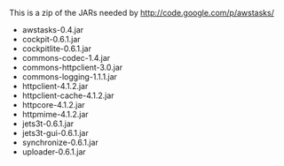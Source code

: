This is a zip of the JARs needed by <http://code.google.com/p/awstasks/>

 * awstasks-0.4.jar
 * cockpit-0.6.1.jar
 * cockpitlite-0.6.1.jar
 * commons-codec-1.4.jar
 * commons-httpclient-3.0.jar
 * commons-logging-1.1.1.jar
 * httpclient-4.1.2.jar
 * httpclient-cache-4.1.2.jar
 * httpcore-4.1.2.jar
 * httpmime-4.1.2.jar
 * jets3t-0.6.1.jar
 * jets3t-gui-0.6.1.jar
 * synchronize-0.6.1.jar
 * uploader-0.6.1.jar
